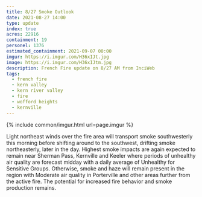 ```yaml
---
title: 8/27 Smoke Outlook
date: 2021-08-27 14:00
type: update
index: true
acres: 22916
containment: 19
personel: 1376
estimated_containment: 2021-09-07 00:00
imgur: https://i.imgur.com/H36xIJt.jpg
image: https://i.imgur.com/H36xIJtm.jpg
description: French Fire update on 8/27 AM from InciWeb
tags:
  - french fire
  - kern valley
  - kern river valley
  - fire
  - wofford heights
  - kernville
---
```

{% include common/imgur.html url=page.imgur %}

Light northeast winds over the fire area will transport smoke southwesterly this morning before shifting around to the southwest, drifting smoke northeasterly, later in the day. Highest smoke impacts are again expected to remain near Sherman Pass, Kernville and Keeler where periods of unhealthy air quality are forecast midday with a daily average of Unhealthy for Sensitive Groups. Otherwise, smoke and haze will remain present in the region with Moderate air quality in Porterville and other areas further from the active fire. The potential for increased fire behavior and smoke production remains.
